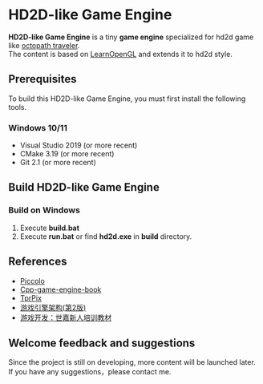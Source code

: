 # HD2D-like Game Engine
**HD2D-like Game Engine** is a tiny **game engine** specialized for hd2d game like [octopath traveler](https://en.wikipedia.org/wiki/Octopath_Traveler). <br /> 
The content is based on [LearnOpenGL](https://learnopengl-cn.github.io/) and extends it to hd2d style.

## Prerequisites
To build this HD2D-like Game Engine, you must first install the following tools.

### Windows 10/11
+ Visual Studio 2019 (or more recent)
+ CMake 3.19 (or more recent)
+ Git 2.1 (or more recent)

## Build HD2D-like Game Engine

### Build on Windows
1. Execute **build.bat**
2. Execute **run.bat** or find **hd2d.exe** in **build** directory.

## References
+ [Piccolo](https://github.com/BoomingTech/Piccolo)
+ [Cpp-game-engine-book](https://github.com/ThisisGame/cpp-game-engine-book)
+ [TprPix](https://github.com/turesnake/tprPix)
+ [游戏引擎架构(第2版)](http://www.broadview.com.cn/book/2704)
+ [游戏开发：世嘉新人培训教材](http://www.ituring.com.cn/book/1742)

## Welcome feedback and suggestions
Since the project is still on developing, more content will be launched later.
If you have any suggestions，please contact me.
